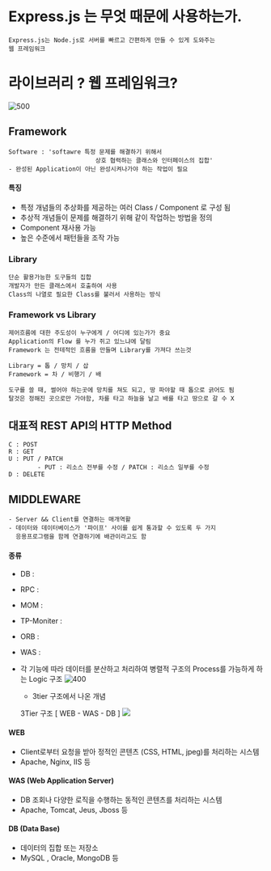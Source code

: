 # Express.js 는 무엇 때문에 사용하는가.
	Express.js는 Node.js로 서버를 빠르고 간편하게 만들 수 있게 도와주는
	웹 프레임워크

# 라이브러리 ? 웹 프레임워크?

![500](https://i.imgur.com/LOHcbjP.png)

## Framework 
	Software : 'softawre 특정 문제를 해결하기 위해서 
							상호 협력하는 클래스와 인터페이스의 집합'
	- 완성된 Application이 아닌 완성시켜나가야 하는 작업이 필요
#### 특징
- 특정 개념들의 추상화를 제공하는 여러 Class / Component 로 구성 됨
- 추상적 개념들이 문제를 해결하기 위해 같이 작업하는 방법을 정의
- Component 재사용 가능
- 높은 수준에서 패턴들을 조작 가능

### Library
	단순 활용가능한 도구들의 집합
	개발자가 만든 클래스에서 호출하여 사용
	Class의 나열로 필요한 Class를 불러서 사용하는 방식

### Framework vs Library
	제어흐름에 대한 주도성이 누구에게 / 어디에 있는가가 중요
	Application의 Flow 를 누가 쥐고 있느냐에 달림
	Framework 는 전테적인 흐름을 만들며 Library를 가져다 쓰는것 
	
	Library = 톱 / 망치 / 삽
	Framework = 차 / 비행기 / 배 

	도구를 쓸 때, 썰어야 하는곳에 망치를 쳐도 되고, 땅 파야할 때 톱으로 긁어도 됨
	탈것은 정해진 곳으로만 가야함, 차를 타고 하늘을 날고 배를 타고 땅으로 갈 수 X


## 대표적 REST API의  HTTP Method
	C : POST
	R : GET
	U : PUT / PATCH 
			- PUT : 리소스 전부를 수정 / PATCH : 리소스 일부를 수정
	D : DELETE

## MIDDLEWARE
	- Server && Client를 연결하는 매개역활
	- 데이터와 데이터베이스가 '파이프' 사이를 쉽게 통과할 수 있도록 두 가지
	  응용프로그램을 함께 연결하기에 배관이라고도 함
#### 종류 
- DB :
- RPC :
- MOM :
- TP-Moniter :
- ORB :
- WAS :

- 각 기능에 따라 데이터를 분산하고 처리하여 병렬적 구조의 Process를 가능하게 
  하는 Logic 구조
![400](https://i.imgur.com/eyARCs4.png)

	- 3tier 구조에서 나온 개념
	
	3Tier 구조 [ WEB - WAS - DB ]
![](https://i.imgur.com/U4peNXG.png)


#### WEB
- Client로부터 요청을 받아 정적인 콘텐츠 (CSS, HTML, jpeg)를 처리하는 시스템
- Apache, Nginx, IIS 등
#### WAS (Web Application Server)
- DB 조회나 다양한 로직을 수행하는 동적인 콘텐츠를 처리하는 시스템
- Apache, Tomcat, Jeus, Jboss 등
#### DB (Data Base)
- 데이터의 집합 또는 저장소
- MySQL , Oracle, MongoDB 등